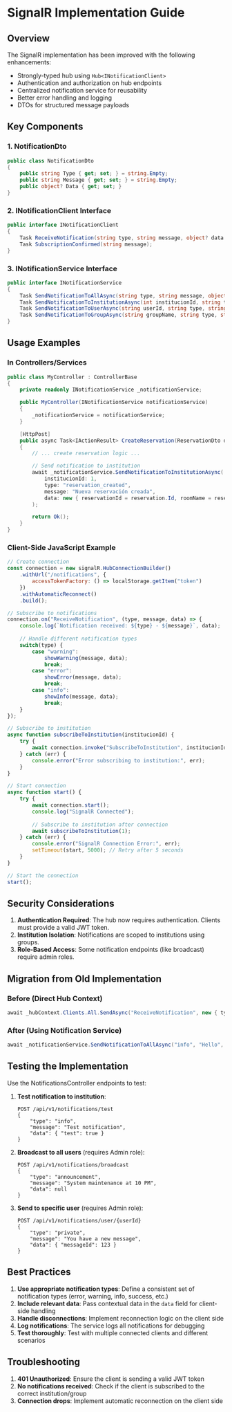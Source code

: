 # SignalR Implementation Guide

## Overview

The SignalR implementation has been improved with the following enhancements:
- Strongly-typed hub using `Hub<INotificationClient>`
- Authentication and authorization on hub endpoints
- Centralized notification service for reusability
- Better error handling and logging
- DTOs for structured message payloads

## Key Components

### 1. NotificationDto
```csharp
public class NotificationDto
{
    public string Type { get; set; } = string.Empty;
    public string Message { get; set; } = string.Empty;
    public object? Data { get; set; }
}
```

### 2. INotificationClient Interface
```csharp
public interface INotificationClient
{
    Task ReceiveNotification(string type, string message, object? data = null);
    Task SubscriptionConfirmed(string message);
}
```

### 3. INotificationService Interface
```csharp
public interface INotificationService
{
    Task SendNotificationToAllAsync(string type, string message, object? data = null);
    Task SendNotificationToInstitutionAsync(int institucionId, string type, string message, object? data = null);
    Task SendNotificationToUserAsync(string userId, string type, string message, object? data = null);
    Task SendNotificationToGroupAsync(string groupName, string type, string message, object? data = null);
}
```

## Usage Examples

### In Controllers/Services

```csharp
public class MyController : ControllerBase
{
    private readonly INotificationService _notificationService;

    public MyController(INotificationService notificationService)
    {
        _notificationService = notificationService;
    }

    [HttpPost]
    public async Task<IActionResult> CreateReservation(ReservationDto dto)
    {
        // ... create reservation logic ...

        // Send notification to institution
        await _notificationService.SendNotificationToInstitutionAsync(
            institucionId: 1,
            type: "reservation_created",
            message: "Nueva reservación creada",
            data: new { reservationId = reservation.Id, roomName = reservation.RoomName }
        );

        return Ok();
    }
}
```

### Client-Side JavaScript Example

```javascript
// Create connection
const connection = new signalR.HubConnectionBuilder()
    .withUrl("/notifications", {
        accessTokenFactory: () => localStorage.getItem("token")
    })
    .withAutomaticReconnect()
    .build();

// Subscribe to notifications
connection.on("ReceiveNotification", (type, message, data) => {
    console.log(`Notification received: ${type} - ${message}`, data);
    
    // Handle different notification types
    switch(type) {
        case "warning":
            showWarning(message, data);
            break;
        case "error":
            showError(message, data);
            break;
        case "info":
            showInfo(message, data);
            break;
    }
});

// Subscribe to institution
async function subscribeToInstitution(institucionId) {
    try {
        await connection.invoke("SubscribeToInstitution", institucionId);
    } catch (err) {
        console.error("Error subscribing to institution:", err);
    }
}

// Start connection
async function start() {
    try {
        await connection.start();
        console.log("SignalR Connected");
        
        // Subscribe to institution after connection
        await subscribeToInstitution(1);
    } catch (err) {
        console.error("SignalR Connection Error:", err);
        setTimeout(start, 5000); // Retry after 5 seconds
    }
}

// Start the connection
start();
```

## Security Considerations

1. **Authentication Required**: The hub now requires authentication. Clients must provide a valid JWT token.
2. **Institution Isolation**: Notifications are scoped to institutions using groups.
3. **Role-Based Access**: Some notification endpoints (like broadcast) require admin roles.

## Migration from Old Implementation

### Before (Direct Hub Context)
```csharp
await _hubContext.Clients.All.SendAsync("ReceiveNotification", new { type = "info", message = "Hello" });
```

### After (Using Notification Service)
```csharp
await _notificationService.SendNotificationToAllAsync("info", "Hello", null);
```

## Testing the Implementation

Use the NotificationsController endpoints to test:

1. **Test notification to institution**:
   ```
   POST /api/v1/notifications/test
   {
       "type": "info",
       "message": "Test notification",
       "data": { "test": true }
   }
   ```

2. **Broadcast to all users** (requires Admin role):
   ```
   POST /api/v1/notifications/broadcast
   {
       "type": "announcement",
       "message": "System maintenance at 10 PM",
       "data": null
   }
   ```

3. **Send to specific user** (requires Admin role):
   ```
   POST /api/v1/notifications/user/{userId}
   {
       "type": "private",
       "message": "You have a new message",
       "data": { "messageId": 123 }
   }
   ```

## Best Practices

1. **Use appropriate notification types**: Define a consistent set of notification types (error, warning, info, success, etc.)
2. **Include relevant data**: Pass contextual data in the `data` field for client-side handling
3. **Handle disconnections**: Implement reconnection logic on the client side
4. **Log notifications**: The service logs all notifications for debugging
5. **Test thoroughly**: Test with multiple connected clients and different scenarios

## Troubleshooting

1. **401 Unauthorized**: Ensure the client is sending a valid JWT token
2. **No notifications received**: Check if the client is subscribed to the correct institution/group
3. **Connection drops**: Implement automatic reconnection on the client side